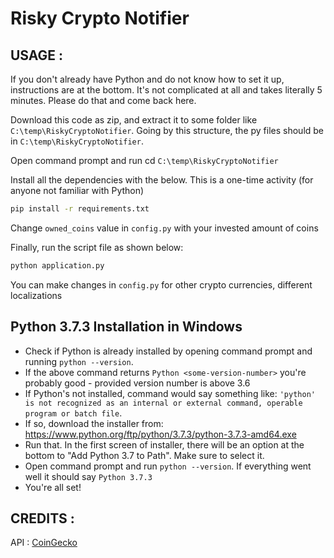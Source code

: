 # Risky Crypto Notifier

## USAGE : 

If you don't already have Python and do not know how to set it up, instructions are at the bottom. It's not complicated at all and takes literally 5 minutes. Please do that and come back here.

Download this code as zip, and extract it to some folder like `C:\temp\RiskyCryptoNotifier`. Going by this structure, the py files should be in `C:\temp\RiskyCryptoNotifier`.

Open command prompt and run cd `C:\temp\RiskyCryptoNotifier`

Install all the dependencies with the below. This is a one-time activity (for anyone not familiar with Python)

```sh
pip install -r requirements.txt
```
Change `owned_coins` value in `config.py` with your invested amount of coins

Finally, run the script file as shown below:

```sh
python application.py
```

You can make changes in `config.py` for other crypto currencies, different localizations 

## Python 3.7.3 Installation in Windows

* Check if Python is already installed by opening command prompt and running `python --version`.
* If the above command returns `Python <some-version-number>` you're probably good - provided version number is above 3.6
* If Python's not installed, command would say something like: `'python' is not recognized as an internal or external command, operable program or batch file`.
* If so, download the installer from: https://www.python.org/ftp/python/3.7.3/python-3.7.3-amd64.exe
* Run that. In the first screen of installer, there will be an option at the bottom to "Add Python 3.7 to Path". Make sure to select it.
* Open command prompt and run `python --version`. If everything went well it should say `Python 3.7.3`
* You're all set!

## CREDITS :
API : [CoinGecko](https://www.coingecko.com)
